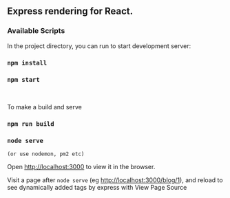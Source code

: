 ## Express rendering for React.

### Available Scripts

In the project directory, you can run to start development server:

### `npm install`

### `npm start`

 <br />

To make a build and serve

### `npm run build`

### `node serve`

`(or use nodemon, pm2 etc)`

Open [http://localhost:3000](http://localhost:3000) to view it in the browser.

Visit a page after `node serve` (eg [http://localhost:3000/blog/1](http://localhost:3000/blog/1)), and reload to see dynamically added tags by express with View
Page Source
